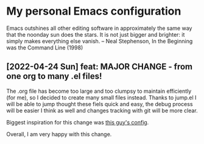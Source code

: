 # My personal Emacs configuration

Emacs outshines all other editing software in approximately the same
way that the noonday sun does the stars. It is not just bigger and
brighter: it simply makes everything else vanish. – Neal Stephenson,
In the Beginning was the Command Line (1998)

## [2022-04-24 Sun] feat: MAJOR CHANGE - from one org to many .el files!

The .org file has become too large and too clumpsy to maintain
efficiently (for me), so I decided to create many small files instead.
Thanks to jump.el I will be able to jump thought these fiels quick and
easy, the debug process will be easier I think as well and changes
tracking with git will be more clear.

Biggest inspiration for this change was [this guy's config](https://github.com/Crandel/home/tree/master/.config/emacs).

Overall, I am very happy with this change.